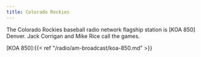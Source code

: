 ```yaml
---
title: Colorado Rockies
---
```

The Colorado Rockies baseball radio network flagship station is
[KOA 850] Denver. Jack Corrigan and Mike Rice call the games.

[KOA 850]:{{< ref "/radio/am-broadcast/koa-850.md" >}}
